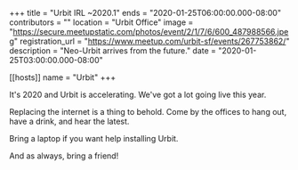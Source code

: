 +++
title = "Urbit IRL ~2020.1"
ends = "2020-01-25T06:00:00.000-08:00"
contributors = ""
location = "Urbit Office"
image = "https://secure.meetupstatic.com/photos/event/2/1/7/6/600_487988566.jpeg"
registration_url = "https://www.meetup.com/urbit-sf/events/267753862/"
description = "Neo-Urbit arrives from the future."
date = "2020-01-25T03:00:00.000-08:00"

[[hosts]]
name = "Urbit"
+++

It's 2020 and Urbit is accelerating. We've got a lot going live this year.

Replacing the internet is a thing to behold. Come by the offices to hang out, have a drink, and hear the latest.

Bring a laptop if you want help installing Urbit.

And as always, bring a friend!
